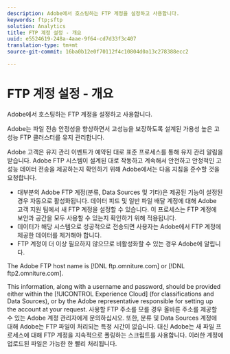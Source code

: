```yaml
---
description: Adobe에서 호스팅하는 FTP 계정을 설정하고 사용합니다.
keywords: ftp;sftp
solution: Analytics
title: FTP 계정 설정 - 개요
uuid: e5524619-248a-4aae-9f64-cd7d33f3c407
translation-type: tm+mt
source-git-commit: 16ba0b12e0f70112f4c10804d0a13c278388ecc2

---
```



# FTP 계정 설정 - 개요

Adobe에서 호스팅하는 FTP 계정을 설정하고 사용합니다.

Adobe는 파일 전송 안정성을 향상하면서 고성능을 보장하도록 설계된 가용성 높은 고성능 FTP 클러스터를 유지 관리합니다.

Adobe 고객은 유지 관리 이벤트가 예약된 대로 표준 프로세스를 통해 유지 관리 알림을 받습니다. Adobe FTP 시스템이 설계된 대로 작동하고 계속해서 안전하고 안정적인 고성능 데이터 전송을 제공하는지 확인하기 위해 Adobe에서는 다음 지침을 준수할 것을 요청합니다.

* 대부분의 Adobe FTP 계정(분류, Data Sources 및 기타)은 제공된 기능이 설정된 경우 자동으로 활성화됩니다. 데이터 피드 및 일반 파일 배달 계정에 대해 Adobe 고객 지원 팀에서 새 FTP 계정을 설정할 수 있습니다. 이 프로세스는 FTP 계정에 보안과 공간을 모두 사용할 수 있는지 확인하기 위해 적용됩니다.
* 데이터가 해당 시스템으로 성공적으로 전송되면 사용자는 Adobe에서 FTP 계정에 제공한 데이터를 제거해야 합니다.
* FTP 계정이 더 이상 필요하지 않으므로 비활성화할 수 있는 경우 Adobe에 알립니다.

The Adobe FTP host name is [!DNL ftp.omniture.com] or [!DNL ftp2.omniture.com].

This information, along with a username and password, should be provided either within the [!UICONTROL Experience Cloud] (for classifications and Data Sources), or by the Adobe representative responsible for setting up the account at your request. 사용할 FTP 주소를 모를 경우 올바른 주소를 제공할 수 있는 Adobe 계정 관리자에게 문의하십시오. 또한, 분류 및 Data Sources 계정에 대해 Adobe는 FTP 파일이 처리되는 특정 시간이 없습니다. 대신 Adobe는 새 파일 프로세스에 대해 FTP 계정을 지속적으로 폴링하는 스크립트를 사용합니다. 이러한 계정에 업로드된 파일은 가능한 한 빨리 처리됩니다.
